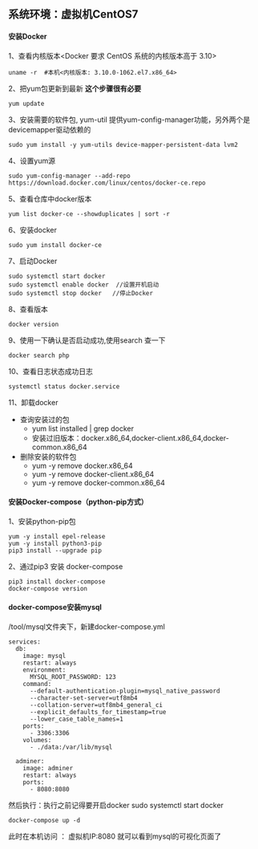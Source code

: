## 系统环境：虚拟机CentOS7

#### 安装Docker

1、查看内核版本<Docker 要求 CentOS 系统的内核版本高于 3.10>

```shell
uname -r  #本机<内核版本: 3.10.0-1062.el7.x86_64>
```

2、把yum包更新到最新 **这个步骤很有必要**

 ```shell
 yum update
 ```

3、安装需要的软件包, yum-util 提供yum-config-manager功能，另外两个是devicemapper驱动依赖的

```shell
sudo yum install -y yum-utils device-mapper-persistent-data lvm2
```

4、设置yum源

```shell
sudo yum-config-manager --add-repo https://download.docker.com/linux/centos/docker-ce.repo
```

5、查看仓库中docker版本

```shell
yum list docker-ce --showduplicates | sort -r
```

6、安装docker

```shell
sudo yum install docker-ce
```

7、启动Docker

```shell
sudo systemctl start docker
sudo systemctl enable docker  //设置开机启动
sudo systemctl stop docker   //停止Docker
```

8、查看版本

```shell
docker version
```

9、使用一下确认是否启动成功,使用search 查一下

```shell
docker search php
```

10、查看日志状态成功日志

```shell
systemctl status docker.service
```

11、卸载docker

- 查询安装过的包
  - yum list installed | grep docker
  - 安装过旧版本：docker.x86_64,docker-client.x86_64,docker-common.x86_64 
- 删除安装的软件包
  - yum -y remove docker.x86_64
  - yum -y remove docker-client.x86_64 
  - yum -y remove docker-common.x86_64

#### 安装Docker-compose（python-pip方式）

1、安装python-pip包

```shell
yum -y install epel-release
yum -y install python3-pip
pip3 install --upgrade pip
```

2、通过pip3 安装 docker-compose

```shell
pip3 install docker-compose
docker-compose version
```



#### docker-compose安装mysql

/tool/mysql文件夹下，新建docker-compose.yml

```shell
services:
  db:
    image: mysql
    restart: always
    environment:
      MYSQL_ROOT_PASSWORD: 123
    command:
      --default-authentication-plugin=mysql_native_password
      --character-set-server=utf8mb4
      --collation-server=utf8mb4_general_ci
      --explicit_defaults_for_timestamp=true
      --lower_case_table_names=1
    ports:
      - 3306:3306
    volumes:
      - ./data:/var/lib/mysql  

  adminer:
    image: adminer
    restart: always
    ports:
      - 8080:8080
```

然后执行：执行之前记得要开启docker   sudo systemctl start docker

```shell
docker-compose up -d
```

此时在本机访问   ： 虚拟机IP:8080  就可以看到mysql的可视化页面了  































